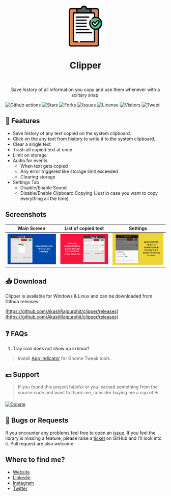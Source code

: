 <p align="center">
  <img alt="Clipper" title="Clipper" src="./assets/icon@2x.png">
<h1 align="center"> Clipper </h1> <br>
<p align="center">
   Save history of all information you copy and use them whenever with a solitary snap.
</p>

![Github actions](https://github.com/AkashRajpurohit/clipper/workflows/Release/badge.svg) ![Stars](https://img.shields.io/github/stars/AkashRajpurohit/clipper) ![Forks](https://img.shields.io/github/forks/AkashRajpurohit/clipper) ![Issues](https://img.shields.io/github/issues/AkashRajpurohit/clipper) ![License](https://img.shields.io/github/license/AkashRajpurohit/clipper) ![Visitors](https://visitor-badge.laobi.icu/badge?page_id=akashrajpurohit-clipper.visitor-badge) ![Tweet](https://img.shields.io/twitter/url?url=https%3A%2F%2Fgithub.com%2FAkashRajpurohit%2Fclipper)

## 🙌 Features
* Save history of any text copied on the system clipboard.
* Click on the any text from history to write it to the system clipboard.
* Clear a single text
* Trash all copied text at once
* Limit on storage
* Audio for events
    * When text gets copied
    * Any error triggered like storage limit exceeded
    * Clearing storage
* Settings Tab
    * Disable/Enable Sound
    * Disable/Enable Clipboard Copying (Just in case you want to copy everything all the time)

## Screenshots
Main Screen                    | List of copied text     | Settings
:-----------------------------:|:-----------------------:|:--------------:
![Main Screen](./demos/main.png)  | ![List](./demos/list.png)  | ![Settings](./demos/settings.png)

## 📥 Download
Clipper is available for Windows & Linux and can be downloaded from Github releases.

[https://github.com/AkashRajpurohit/clipper/releases](https://github.com/AkashRajpurohit/clipper/releases)

## ❓ FAQs
1. Tray icon does not show up in linux?

> Install [App Indicator](https://extensions.gnome.org/extension/615/appindicator-support/) for Gnome Tweak tools.

## 💵 Support
> If you found this project helpful or you learned something from the source code and want to thank me, consider buying me a cup of :coffee:

[![Donate](https://img.shields.io/badge/Donate-PayPal-green.svg)](https://www.paypal.me/RajpurohitAkash)

## 🐛 Bugs or Requests

If you encounter any problems feel free to open an [issue](https://github.com/AkashRajpurohit/clipper/issues/new?template=bug_report.md). If you feel the library is missing a feature, please raise a [ticket](https://github.com/AkashRajpurohit/clipper/issues/new?template=feature_request.md) on GitHub and I'll look into it. Pull request are also welcome.

## Where to find me?
* [Website](https://akashrajpurohit.com/)
* [Linkedin](https://www.linkedin.com/in/AkashRajpurohit)
* [Instagram](https://www.instagram.com/akashwho.codes)
* [Twitter](https://www.twitter.com/AkashWhoCodes)
